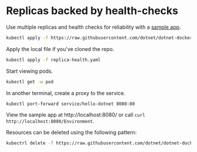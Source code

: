# Replicas backed by health-checks

Use multiple replicas and health checks for reliability with a [sample app](../../samples/aspnetapp/Dockerfile.alpine).

```bash
kubectl apply -f https://raw.githubusercontent.com/dotnet/dotnet-docker/main/kubernetes/replicas-and-health/replica-health.yaml
```

Apply the local file if you've cloned the repo.

```bash
kubectl apply -f replica-health.yaml
```

Start viewing pods.

```bash
kubectl get -w pod
```

In another terminal, create a proxy to the service.

```bash
kubectl port-forward service/hello-dotnet 8080:80
```

View the sample app at http://localhost:8080/ or call `curl http://localhost:8080/Environment`.

Resources can be deleted using the following pattern:

```bash
kubectrl delete -f https://raw.githubusercontent.com/dotnet/dotnet-docker/main/kubernetes/replicas-and-health/replica-health.yaml
```

